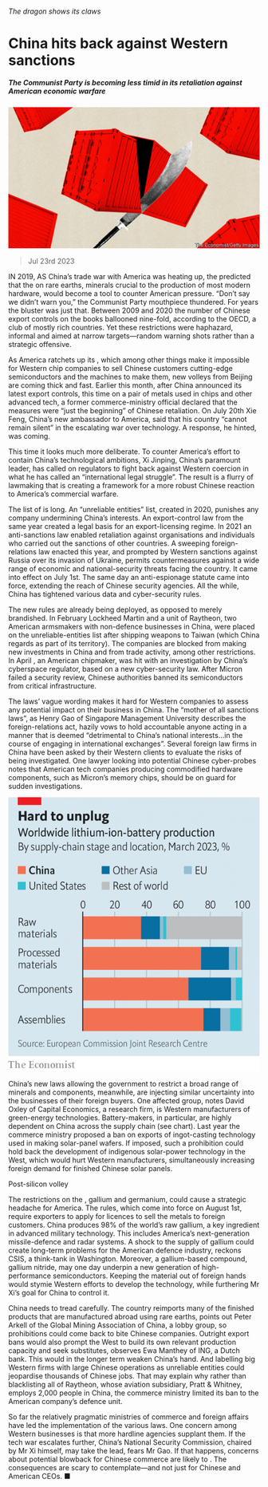###### The dragon shows its claws

# China hits back against Western sanctions 

##### The Communist Party is becoming less timid in its retaliation against American economic warfare 

![image](images/20230729_WBD001.jpg) 

> Jul 23rd 2023 

IN 2019, AS China’s trade war with America was heating up, the  predicted that the  on rare earths, minerals crucial to the production of most modern hardware, would become a tool to counter American pressure. “Don’t say we didn’t warn you,” the Communist Party mouthpiece thundered. For years the bluster was just that. Between 2009 and 2020 the number of Chinese export controls on the books ballooned nine-fold, according to the OECD, a club of mostly rich countries. Yet these restrictions were haphazard, informal and aimed at narrow targets—random warning shots rather than a strategic offensive.

As America ratchets up its , which among other things make it impossible for Western chip companies to sell Chinese customers cutting-edge semiconductors and the machines to make them, new volleys from Beijing are coming thick and fast. Earlier this month, after China announced its latest export controls, this time on a pair of metals used in chips and other advanced tech, a former commerce-ministry official declared that the measures were “just the beginning” of Chinese retaliation. On July 20th Xie Feng, China’s new ambassador to America, said that his country “cannot remain silent” in the escalating war over technology. A response, he hinted, was coming.

This time it looks much more deliberate. To counter America’s effort to contain China’s technological ambitions, Xi Jinping, China’s paramount leader, has called on regulators to fight back against Western coercion in what he has called an “international legal struggle”. The result is a flurry of lawmaking that is creating a framework for a more robust Chinese reaction to America’s commercial warfare.

The list of  is long. An “unreliable entities” list, created in 2020, punishes any company undermining China’s interests. An export-control law from the same year created a legal basis for an export-licensing regime. In 2021 an anti-sanctions law enabled retaliation against organisations and individuals who carried out the sanctions of other countries. A sweeping foreign-relations law enacted this year, and prompted by Western sanctions against Russia over its invasion of Ukraine, permits countermeasures against a wide range of economic and national-security threats facing the country. It came into effect on July 1st. The same day an anti-espionage statute came into force, extending the reach of Chinese security agencies. All the while, China has tightened various data and cyber-security rules.

The new rules are already being deployed, as opposed to merely brandished. In February Lockheed Martin and a unit of Raytheon, two American armsmakers with non-defence businesses in China, were placed on the unreliable-entities list after shipping weapons to Taiwan (which China regards as part of its territory). The companies are blocked from making new investments in China and from trade activity, among other restrictions. In April , an American chipmaker, was hit with an investigation by China’s cyberspace regulator, based on a new cyber-security law. After Micron failed a security review, Chinese authorities banned its semiconductors from critical infrastructure. 

The laws’ vague wording makes it hard for Western companies to assess any potential impact on their business in China. The “mother of all sanctions laws”, as Henry Gao of Singapore Management University describes the foreign-relations act, hazily vows to hold accountable anyone acting in a manner that is deemed “detrimental to China’s national interests…in the course of engaging in international exchanges”. Several foreign law firms in China have been asked by their Western clients to evaluate the risks of being investigated. One lawyer looking into potential Chinese cyber-probes notes that American tech companies producing commodified hardware components, such as Micron’s memory chips, should be on guard for sudden investigations. 

![image](images/20230729_WBC052.png) 


China’s new laws allowing the government to restrict a broad range of minerals and components, meanwhile, are injecting similar uncertainty into the businesses of their foreign buyers. One affected group, notes David Oxley of Capital Economics, a research firm, is Western manufacturers of green-energy technologies. Battery-makers, in particular, are highly dependent on China across the supply chain (see chart). Last year the commerce ministry proposed a ban on exports of ingot-casting technology used in making solar-panel wafers. If imposed, such a prohibition could hold back the development of indigenous solar-power technology in the West, which would hurt Western manufacturers, simultaneously increasing foreign demand for finished Chinese solar panels. 

Post-silicon volley

The restrictions on the , gallium and germanium, could cause a strategic headache for America. The rules, which come into force on August 1st, require exporters to apply for licences to sell the metals to foreign customers. China produces 98% of the world’s raw gallium, a key ingredient in advanced military technology. This includes America’s next-generation missile-defence and radar systems. A shock to the supply of gallium could create long-term problems for the American defence industry, reckons CSIS, a think-tank in Washington. Moreover, a gallium-based compound, gallium nitride, may one day underpin a new generation of high-performance semiconductors. Keeping the material out of foreign hands would stymie Western efforts to develop the technology, while furthering Mr Xi’s goal for China to control it. 

China needs to tread carefully. The country reimports many of the finished products that are manufactured abroad using rare earths, points out Peter Arkell of the Global Mining Association of China, a lobby group, so prohibitions could come back to bite Chinese companies. Outright export bans would also prompt the West to build its own relevant production capacity and seek substitutes, observes Ewa Manthey of ING, a Dutch bank. This would in the longer term weaken China’s hand. And labelling big Western firms with large Chinese operations as unreliable entities could jeopardise thousands of Chinese jobs. That may explain why rather than blacklisting all of Raytheon, whose aviation subsidiary, Pratt &amp; Whitney, employs 2,000 people in China, the commerce ministry limited its ban to the American company’s defence unit.

So far the relatively pragmatic ministries of commerce and foreign affairs have led the implementation of the various laws. One concern among Western businesses is that more hardline agencies supplant them. If the tech war escalates further, China’s National Security Commission, chaired by Mr Xi himself, may take the lead, fears Mr Gao. If that happens, concerns about potential blowback for Chinese commerce are likely to . The consequences are scary to contemplate—and not just for Chinese and American CEOs. ■


